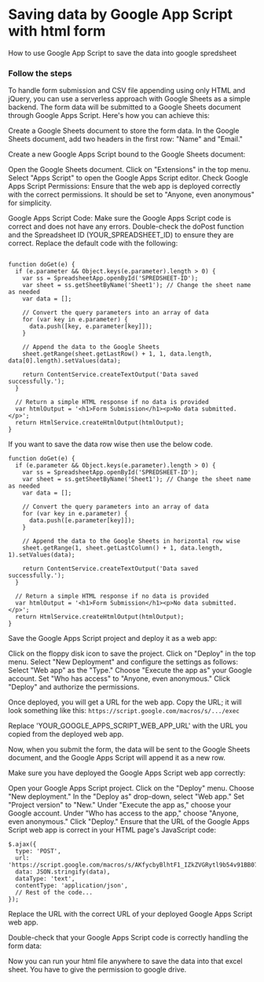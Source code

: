 # Saving data by Google App Script with html form
How to use Google App Script to save the data into google spredsheet  

### Follow the steps
To handle form submission and CSV file appending using only HTML and jQuery, you can use a serverless approach with Google Sheets as a simple backend. The form data will be submitted to a Google Sheets document through Google Apps Script. Here's how you can achieve this:

Create a Google Sheets document to store the form data. In the Google Sheets document, add two headers in the first row: "Name" and "Email."

Create a new Google Apps Script bound to the Google Sheets document:

Open the Google Sheets document.
Click on "Extensions" in the top menu.
Select "Apps Script" to open the Google Apps Script editor.
Check Google Apps Script Permissions: Ensure that the web app is deployed correctly with the correct permissions. It should be set to "Anyone, even anonymous" for simplicity.

Google Apps Script Code: Make sure the Google Apps Script code is correct and does not have any errors. Double-check the doPost function and the Spreadsheet ID (YOUR_SPREADSHEET_ID) to ensure they are correct.
Replace the default code with the following:

```

function doGet(e) {
  if (e.parameter && Object.keys(e.parameter).length > 0) {
    var ss = SpreadsheetApp.openById('SPREDSHEET-ID');
    var sheet = ss.getSheetByName('Sheet1'); // Change the sheet name as needed
    var data = [];
    
    // Convert the query parameters into an array of data
    for (var key in e.parameter) {
      data.push([key, e.parameter[key]]);
    }
    
    // Append the data to the Google Sheets
    sheet.getRange(sheet.getLastRow() + 1, 1, data.length, data[0].length).setValues(data);
    
    return ContentService.createTextOutput('Data saved successfully.');
  }
  
  // Return a simple HTML response if no data is provided
  var htmlOutput = '<h1>Form Submission</h1><p>No data submitted.</p>';
  return HtmlService.createHtmlOutput(htmlOutput);
}
```

If you want to save the data row wise then use the below code.

```
function doGet(e) {
  if (e.parameter && Object.keys(e.parameter).length > 0) {
    var ss = SpreadsheetApp.openById('SPREDSHEET-ID');
    var sheet = ss.getSheetByName('Sheet1'); // Change the sheet name as needed
    var data = [];
    
    // Convert the query parameters into an array of data
    for (var key in e.parameter) {
      data.push([e.parameter[key]]);
    }
    
    // Append the data to the Google Sheets in horizontal row wise
    sheet.getRange(1, sheet.getLastColumn() + 1, data.length, 1).setValues(data);
    
    return ContentService.createTextOutput('Data saved successfully.');
  }
  
  // Return a simple HTML response if no data is provided
  var htmlOutput = '<h1>Form Submission</h1><p>No data submitted.</p>';
  return HtmlService.createHtmlOutput(htmlOutput);
}
```

Save the Google Apps Script project and deploy it as a web app:

Click on the floppy disk icon to save the project.
Click on "Deploy" in the top menu.
Select "New Deployment" and configure the settings as follows:
Select "Web app" as the "Type."
Choose "Execute the app as" your Google account.
Set "Who has access" to "Anyone, even anonymous."
Click "Deploy" and authorize the permissions.

Once deployed, you will get a URL for the web app. Copy the URL; it will look something like this:
```https://script.google.com/macros/s/.../exec```

Replace 'YOUR_GOOGLE_APPS_SCRIPT_WEB_APP_URL' with the URL you copied from the deployed web app.

Now, when you submit the form, the data will be sent to the Google Sheets document, and the Google Apps Script will append it as a new row.

Make sure you have deployed the Google Apps Script web app correctly:

Open your Google Apps Script project.
Click on the "Deploy" menu.
Choose "New deployment."
In the "Deploy as" drop-down, select "Web app."
Set "Project version" to "New."
Under "Execute the app as," choose your Google account.
Under "Who has access to the app," choose "Anyone, even anonymous."
Click "Deploy."
Ensure that the URL of the Google Apps Script web app is correct in your HTML page's JavaScript code:

```
$.ajax({
  type: 'POST',
  url: 'https://script.google.com/macros/s/AKfycbyBlhtF1_IZkZVGRytl9b54v91BB07E8Hwj6XbYTxYblwiACJLDi5Ne89fjRSNC12Wa/exec',
  data: JSON.stringify(data),
  dataType: 'text',
  contentType: 'application/json',
  // Rest of the code...
});

```
Replace the URL with the correct URL of your deployed Google Apps Script web app.

Double-check that your Google Apps Script code is correctly handling the form data:

Now you can run your html file anywhere to save the data into that excel sheet. You have to give the permission to google drive. 
